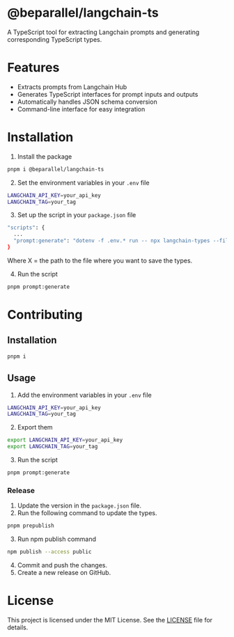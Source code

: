 # @beparallel/langchain-ts

A TypeScript tool for extracting Langchain prompts and generating corresponding TypeScript types.

# Features

- Extracts prompts from Langchain Hub
- Generates TypeScript interfaces for prompt inputs and outputs
- Automatically handles JSON schema conversion
- Command-line interface for easy integration

# Installation

1. Install the package

```bash
pnpm i @beparallel/langchain-ts
```

2. Set the environment variables in your `.env` file

```bash
LANGCHAIN_API_KEY=your_api_key
LANGCHAIN_TAG=your_tag
```

3. Set up the script in your `package.json` file

```bash
"scripts": {
  ...
  "prompt:generate": "dotenv -f .env.* run -- npx langchain-types --file=X"
}
```

Where X = the path to the file where you want to save the types.

4. Run the script

```bash
pnpm prompt:generate
```

# Contributing

## Installation

```bash
pnpm i
```

## Usage

1. Add the environment variables in your `.env` file

```bash
LANGCHAIN_API_KEY=your_api_key
LANGCHAIN_TAG=your_tag
```

2. Export them

```bash
export LANGCHAIN_API_KEY=your_api_key
export LANGCHAIN_TAG=your_tag
```

3. Run the script

```bash
pnpm prompt:generate
```

### Release

1. Update the version in the `package.json` file.
2. Run the following command to update the types.

```bash
pnpm prepublish
```

3. Run npm publish command

```bash
npm publish --access public
```

4. Commit and push the changes.
5. Create a new release on GitHub.

# License

This project is licensed under the MIT License. See the [LICENSE](LICENSE) file for details.

